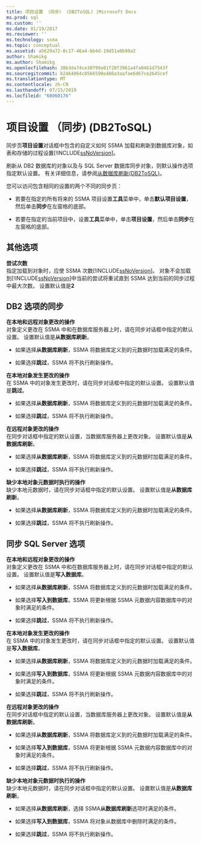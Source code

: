 ```yaml
---
title: 项目设置 （同步） (DB2ToSQL) |Microsoft Docs
ms.prod: sql
ms.custom: ''
ms.date: 01/19/2017
ms.reviewer: ''
ms.technology: ssma
ms.topic: conceptual
ms.assetid: a5629a72-8c17-46a4-bb4d-19d51a0b98a2
author: Shamikg
ms.author: Shamikg
ms.openlocfilehash: 38b3da74ce30799a01f28f3961a4fa0461d7543f
ms.sourcegitcommit: b2464064c0566590e486a3aafae6d67ce2645cef
ms.translationtype: MT
ms.contentlocale: zh-CN
ms.lasthandoff: 07/15/2019
ms.locfileid: "68060176"
---
```

# <a name="project-settingssynchronization-db2tosql"></a>项目设置 （同步) (DB2ToSQL)
同步页**项目设置**对话框中包含的自定义如何 SSMA 加载和刷新到数据库对象，如表和存储的过程设置[!INCLUDE[ssNoVersion](../../includes/ssnoversion-md.md)]。  
  
刷新从 DB2 数据库的对象以及与 SQL Server 数据库同步对象，则默认操作选项指定默认设置。 有关详细信息，请参阅[从数据库刷新&#40;DB2ToSQL&#41;](../../ssma/db2/refresh-from-database-db2tosql.md)。  
  
您可以访问包含相同的设置的两个不同的同步页：  
  
-   若要在指定的所有将来的 SSMA 项目设置**工具**菜单中，单击**默认项目设置**，然后单击**同步**在左窗格的底部。  
  
-   若要在指定的当前项目中，设置**工具**菜单中，单击**项目设置**，然后单击**同步**在左窗格的底部。  
  
## <a name="miscellaneous-options"></a>其他选项  
**尝试次数**  
指定加载到对象时，应使 SSMA 次数[!INCLUDE[ssNoVersion](../../includes/ssnoversion-md.md)]。 对象不会加载到[!INCLUDE[ssNoVersion](../../includes/ssnoversion-md.md)]中当前的尝试将重试直到 SSMA 达到当前的同步过程中最大次数。 设置默认值是**2**  
  
## <a name="synchronization-for-db2-options"></a>DB2 选项的同步  
**在本地和远程对象更改的操作**  
对象定义更改在 SSMA 中和在数据库服务器上时，请在同步对话框中指定的默认设置。 设置默认值是**从数据库刷新**。  
  
-   如果选择**从数据库刷新**，SSMA 将数据库定义到的元数据时加载满足的条件。  
  
-   如果选择**跳过**，SSMA 将不执行刷新操作。  
  
**在本地对象发生更改的操作**  
在 SSMA 中的对象发生更改时，请在同步对话框中指定的默认设置。 设置默认值是**跳过**。  
  
-   如果选择**从数据库刷新**，SSMA 将数据库定义到的元数据时加载满足的条件。  
  
-   如果选择**跳过**，SSMA 将不执行刷新操作。  
  
**在远程对象更改的操作**  
在同步对话框中指定的默认设置，当数据库服务器上更改对象。 设置默认值是**从数据库刷新**。  
  
-   如果选择**从数据库刷新**，SSMA 将数据库定义到的元数据时加载满足的条件。  
  
-   如果选择**跳过**，SSMA 将不执行刷新操作。  
  
**缺少本地对象元数据时执行的操作**  
缺少本地元数据时，请在同步对话框中指定的默认设置。 设置默认值是**从数据库刷新**。  
  
-   如果选择**从数据库刷新**，SSMA 将数据库定义到的元数据时加载满足的条件。  
  
-   如果选择**跳过**，SSMA 将不执行刷新操作。  
  
## <a name="synchronization-for-sql-server-options"></a>同步 SQL Server 选项  
**在本地和远程对象更改的操作**  
对象定义更改在 SSMA 中和在数据库服务器上时，请在同步对话框中指定的默认设置。 设置默认值是**写入数据库**。  
  
-   如果选择**从数据库刷新**，SSMA 将数据库定义到的元数据时加载满足的条件。  
  
-   如果选择**写入到数据库**，SSMA 将更新根据 SSMA 元数据内容数据库中的对象时满足的条件。  
  
-   如果选择**跳过**，SSMA 将不执行刷新操作。  
  
**在本地对象发生更改的操作**  
在 SSMA 中的对象发生更改时，请在同步对话框中指定的默认设置。 设置默认值是**写入数据库**。  
  
-   如果选择**从数据库刷新**，SSMA 将数据库定义到的元数据时加载满足的条件。  
  
-   如果选择**写入到数据库**，SSMA 将更新根据 SSMA 元数据内容数据库中的对象时满足的条件。  
  
-   如果选择**跳过**，SSMA 将不执行刷新操作。  
  
**在远程对象更改的操作**  
在同步对话框中指定的默认设置，当数据库服务器上更改对象。  设置默认值是**从数据库刷新**。  
  
-   如果选择**从数据库刷新**，SSMA 将数据库定义到的元数据时加载满足的条件。  
  
-   如果选择**写入到数据库**，SSMA 将更新根据 SSMA 元数据内容数据库中的对象时满足的条件。  
  
-   如果选择**跳过**，SSMA 将不执行刷新操作。  
  
**缺少本地对象元数据时执行的操作**  
缺少本地元数据时，请在同步对话框中指定的默认设置。 设置默认值是**从数据库刷新**。  
  
-   如果选择**从数据库刷新**，选择 SSMA**从数据库刷新**选项时满足的条件。  
  
-   如果选择**写入到数据库**，SSMA 将对象从数据库中删除时满足的条件。  
  
-   如果选择**跳过**，SSMA 将不执行刷新操作。  
  
